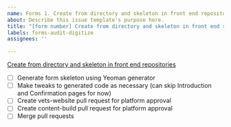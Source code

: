 ```yaml
---
name: Forms 1. Create from directory and skeleton in front end repositories
about: Describe this issue template's purpose here.
title: "[form number] Create from directory and skeleton in front end repositories"
labels: forms-audit-digitize
assignees: ''

---
```


[Create from directory and skeleton in front end repositories](https://vfs.atlassian.net/wiki/spaces/VFT/pages/2492334104/Form+digitization+development+guide#Step-1-(front-end)%3A-Create-form-directory-and-skeleton-in-vets-website)
- [ ] Generate form skeleton using Yeoman generator
- [ ] Make tweaks to generated code as necessary (can skip Introduction and Confirmation pages for now)
- [ ] Create vets-website pull request for platform approval
- [ ] Create content-build pull request for platform approval
- [ ] Merge pull requests

